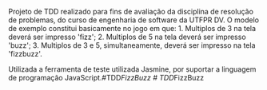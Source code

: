 Projeto de TDD realizado para fins de avaliação da disciplina de resolução de problemas, do curso de engenharia de software da UTFPR DV.
O modelo de exemplo constitui basicamente no jogo em que:
    1. Multiplos de 3 na tela deverá ser impresso 'fizz';
    2. Multiplos de 5 na tela deverá ser impresso 'buzz';
    3. Multiplos de 3 e 5, simultaneamente, deverá ser impresso na tela 'fizzbuzz'.

Utilizada a ferramenta de teste utilizada Jasmine, por suportar a linguagem de programação JavaScript.# T D D _ F i z z B u z z  
 #   T D D _ F i z z B u z z  
 